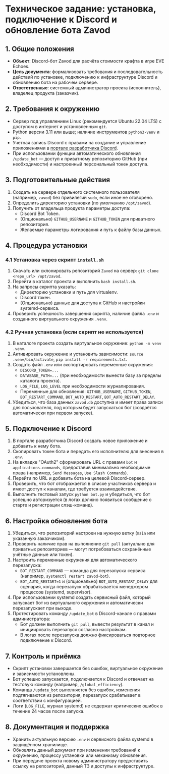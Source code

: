 # Техническое задание: установка, подключение к Discord и обновление бота Zavod

## 1. Общие положения
- **Объект**: Discord-бот Zavod для расчёта стоимости крафта в игре EVE Echoes.
- **Цель документа**: формализовать требования и последовательность действий по установке, подключению к инфраструктуре Discord и обновлению бота на рабочем сервере.
- **Ответственные**: системный администратор проекта (исполнитель), владелец продукта (заказчик).

## 2. Требования к окружению
- Сервер под управлением Linux (рекомендуется Ubuntu 22.04 LTS) с доступом в интернет и установленным `git`.
- Python версии 3.11 или выше; наличие инструментов `python3-venv` и `pip`.
- Учетная запись Discord с правами на создание и управление приложениями в [портале разработчика Discord](https://discord.com/developers/applications).
- При использовании функции автоматического обновления `/update_bot` — доступ к приватному репозиторию GitHub (при необходимости) и настроенный персональный токен доступа.

## 3. Подготовительные действия
1. Создать на сервере отдельного системного пользователя (например, `zavod`) без привилегий `sudo`, если иное не оговорено.
2. Определить директорию установки (по умолчанию `/opt/zavod`).
3. Получить от владельца продукта параметры доступа:
   - Discord Bot Token.
   - (Опционально) `GITHUB_USERNAME` и `GITHUB_TOKEN` для приватного репозитория.
   - Желаемые параметры логирования и путь к файлу базы данных.

## 4. Процедура установки
### 4.1 Установка через скрипт `install.sh`
1. Скачать или склонировать репозиторий `Zavod` на сервер: `git clone <repo_url> /opt/zavod`.
2. Перейти в каталог проекта и выполнить `bash install.sh`.
3. На запросы скрипта указать:
   - Директорию установки и путь для virtualenv.
   - Discord токен.
   - (Опционально) данные для доступа к GitHub и настройки systemd-сервиса.
4. Проверить успешность завершения скрипта, наличие файла `.env` и созданного виртуального окружения `.venv`.

### 4.2 Ручная установка (если скрипт не используется)
1. В каталоге проекта создать виртуальное окружение: `python -m venv .venv`.
2. Активировать окружение и установить зависимости: `source .venv/bin/activate`, `pip install -r requirements.txt`.
3. Создать файл `.env` или экспортировать переменные окружения:
   - `DISCORD_TOKEN=...`
   - `DATABASE_PATH=...` (при необходимости вынести базу за пределы каталога проекта).
   - `LOG_FILE`, `LOG_LEVEL` при необходимости журналирования.
   - Переменные для обновления: `GITHUB_USERNAME`, `GITHUB_TOKEN`, `BOT_RESTART_COMMAND`, `BOT_AUTO_RESTART`, `BOT_AUTO_RESTART_DELAY`.
4. Убедиться, что база данных `zavod.db` доступна и имеет права записи для пользователя, под которым будет запускаться бот (создаётся автоматически при первом запуске).

## 5. Подключение к Discord
1. В портале разработчика Discord создать новое приложение и добавить к нему бота.
2. Скопировать токен бота и передать его исполнителю для внесения в `.env`.
3. На вкладке "OAuth2" сформировать URL с правами `bot` и `applications.commands`, предоставив минимально необходимые права (например, `Send Messages`, `Use Slash Commands`).
4. Перейти по URL и добавить бота на целевой Discord-сервер.
5. Проверить, что бот отображается в списке участников сервера и имеет доступ к каналам, где требуется взаимодействие.
6. Выполнить тестовый запуск `python bot.py` и убедиться, что бот успешно авторизуется (в логах должно появиться сообщение о старте и регистрации слэш-команд).

## 6. Настройка обновления бота
1. Убедиться, что репозиторий настроен на нужную ветку (`main` или указанную заказчиком).
2. Проверить наличие прав на выполнение `git pull` (актуально для приватных репозиториев — могут потребоваться сохранённые учётные данные или токен).
3. Настроить переменные окружения для автоматического перезапуска:
   - `BOT_RESTART_COMMAND` — команда для перезапуска сервиса (например, `systemctl restart zavod-bot`).
   - `BOT_AUTO_RESTART=1` и (опционально) `BOT_AUTO_RESTART_DELAY` для сценария, когда перезапуск обрабатывается менеджером процессов (systemd, supervisor).
4. При использовании systemd создать сервисный файл, который запускает бот из виртуального окружения и автоматически перезапускает при выходе.
5. Протестировать команду `/update_bot` в Discord-канале с правами администратора:
   - Бот должен выполнить `git pull`, вывести результат в канал и инициировать перезапуск согласно настройкам.
   - В логах после перезапуска должно фиксироваться повторное подключение к Discord.

## 7. Контроль и приёмка
- Скрипт установки завершается без ошибок, виртуальное окружение и зависимости установлены.
- Бот успешно запускается, подключается к Discord и отвечает на тестовую команду (например, `/global_efficiency`).
- Команда `/update_bot` выполняется без ошибок, изменения подтягиваются из репозитория, перезапуск срабатывает в соответствии с конфигурацией.
- Логи (`LOG_FILE`, журнал systemd) не содержат критических ошибок в течение 24 часов после запуска.

## 8. Документация и поддержка
- Хранить актуальную версию `.env` и сервисного файла systemd в защищённом хранилище.
- Обновлять данный документ при изменении требований к окружению, процессу установки или механизму обновления.
- При передаче проекта новому администратору предоставить ссылку на репозиторий, данный ТЗ и доступы к инфраструктуре.
